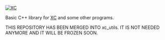 [![XC](https://github.com/xcfem/xc/blob/master/doc/logo/xc_logo_100x80.jpeg)](https://sites.google.com/site/xcfemanalysis)

Basic C++ library for <a href="https://github.com/xcfem/xc" target="_new">XC</a> and some other programs.

THIS REPOSITORY HAS BEEN MERGED INTO xc_utils. IT IS NOT NEEDED ANYMORE AND IT WILL BE FROZEN SOON.
